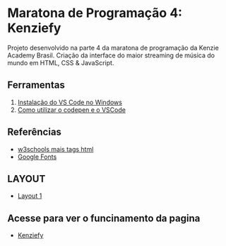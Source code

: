 # Maratona de Programação 4: Kenziefy

Projeto desenvolvido na parte 4 da maratona de programação da Kenzie Academy Brasil.
Criação da interface do maior streaming de música do mundo em HTML, CSS & JavaScript.

## Ferramentas

1. [Instalação do VS Code no Windows](https://kenzie.com.br/blog/instalacao-vs-code-windows/)
2. [Como utilizar o codepen e o VSCode](https://kenzie-academy-brasil.github.io/ferramentas/)

## Referências
- [w3schools mais tags html](https://www.w3schools.com/tags/default.asp)
- [Google Fonts](https://fonts.google.com/)

## LAYOUT
- [Layout 1](https://www.figma.com/file/bmfeM0PomxJXgHPjjobiPp/Player_Kenzie_2021-09?node-id=33%3A61)

## Acesse para ver o funcinamento da pagina
- [Kenziefy](https://katianne23.github.io/Projeto-Kenziefy/)
